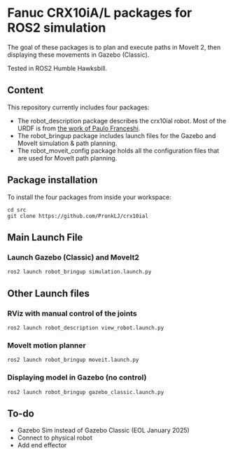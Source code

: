 # Fanuc CRX10iA/L packages for ROS2 simulation
The goal of these packages is to plan and execute paths in MoveIt 2, then displaying these movements in Gazebo (Classic).

Tested in ROS2 Humble Hawksbill.

## Content
This repository currently includes four packages:
* The robot_description package describes the crx10ial robot. Most of the URDF is from [the work of Paulo Franceshi](https://github.com/paolofrance/crx_description).
* The robot_bringup package includes launch files for the Gazebo and MoveIt simulation & path planning.
* The robot_moveit_config package holds all the configuration files that are used for MoveIt path planning.

## Package installation

To install the four packages from inside your workspace:
```console
cd src
git clone https://github.com/PronkLJ/crx10ial
```

## Main Launch File
### Launch Gazebo (Classic) and MoveIt2
```console
ros2 launch robot_bringup simulation.launch.py
```

## Other Launch files
### RViz with manual control of the joints
```console
ros2 launch robot_description view_robot.launch.py
```
### MoveIt motion planner
```console
ros2 launch robot_bringup moveit.launch.py
```
### Displaying model in Gazebo (no control)
```console
ros2 launch robot_bringup gazebo_classic.launch.py
```

## To-do
* Gazebo Sim instead of Gazebo Classic (EOL January 2025)
* Connect to physical robot
* Add end effector